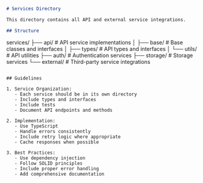 ```markdown
# Services Directory

This directory contains all API and external service integrations.

## Structure

```
services/
├── api/             # API service implementations
│   ├── base/        # Base classes and interfaces
│   ├── types/       # API types and interfaces
│   └── utils/       # API utilities
├── auth/            # Authentication services
├── storage/         # Storage services
└── external/        # Third-party service integrations
```

## Guidelines

1. Service Organization:
   - Each service should be in its own directory
   - Include types and interfaces
   - Include tests
   - Document API endpoints and methods

2. Implementation:
   - Use TypeScript
   - Handle errors consistently
   - Include retry logic where appropriate
   - Cache responses when possible

3. Best Practices:
   - Use dependency injection
   - Follow SOLID principles
   - Include proper error handling
   - Add comprehensive documentation
```